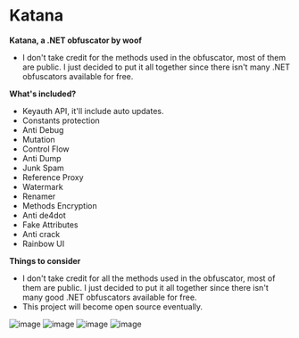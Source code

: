 # Katana

**Katana, a .NET obfuscator by woof**
* I don't take credit for the methods used in the obfuscator, most of them are public. I just decided to put it all together since there isn't many .NET obfuscators available for free.

**What's included?**
- Keyauth API, it'll include auto updates.
- Constants protection
- Anti Debug
- Mutation
- Control Flow
- Anti Dump
- Junk Spam
- Reference Proxy
- Watermark
- Renamer
- Methods Encryption
- Anti de4dot
- Fake Attributes
- Anti crack
- Rainbow UI


**Things to consider**
- I don't take credit for all the methods used in the obfuscator, most of them are public. I just decided to put it all together since there isn't many good .NET obfuscators available for free.
- This project will become open source eventually.

![image](https://user-images.githubusercontent.com/108382118/218949197-a09c92fb-a0b7-46c9-a9d7-3426bf76623d.png)
![image](https://user-images.githubusercontent.com/108382118/218949352-eaf1c6c1-881a-42de-ac67-bce5efc86aae.png)
![image](https://user-images.githubusercontent.com/108382118/218949289-dde59614-a0f6-4874-a3a9-0ce7c887b098.png)
![image](https://user-images.githubusercontent.com/108382118/218949443-677850fe-bd14-483b-b3b1-cd61710624b5.png)


